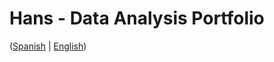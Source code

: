 # Hans - Data Analysis Portfolio 
([Spanish](https://github.com/HansAllTech/Hans_Data_Analysis_Portfolio/blob/main/Proyectos.md#tabla-de-contenido-es--en) | [English](https://github.com/HansAllTech/Hans_Data_Analysis_Portfolio/blob/main/Projects.md#table-of-content-es--en))    
                              
                                                                                                                                                           
                                          
                                                            
                               
                    
                       
      
    
         
     
   
 
 
 
